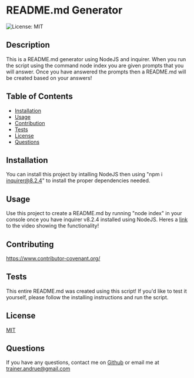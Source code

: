 
  # README.md Generator

  ![License: MIT](https://img.shields.io/badge/License-MIT-yellow.svg)

  ## Description
  This is a README.md generator using NodeJS and inquirer. When you run the script using the command node index you are given prompts that you will answer. Once you have answered the prompts then a README.md will be created based on your answers!

  ## Table of Contents
  - [Installation](#installation)
  - [Usage](#usage)
  - [Contribution](#contribution)
  - [Tests](#tests)
  - [License](#license)
  - [Questions](#questions)

  ## Installation
  You can install this project by intalling NodeJS then using "npm i inquirer@8.2.4" to install the proper dependencies needed. 

  ## Usage
  Use this project to create a README.md by running "node index" in your console once you have inquirer v8.2.4 installed using NodeJS.
  Heres a [link](https://vimeo.com/manage/videos/896771088) to the video showing the functionality!

  ## Contributing
  https://www.contributor-covenant.org/

  ## Tests
  This entire README.md was created using this script! If you'd like to test it yourself, please follow the installing instructions and run the script.

 ## License
 [MIT](https://opensource.org/licenses/MIT)

  ## Questions
  If you have any questions, contact me on [Github](https://github.com/AndrueGage/) or email me at trainer.andrue@gmail.com

